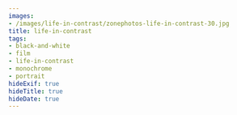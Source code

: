 ```yaml
---
images:
- /images/life-in-contrast/zonephotos-life-in-contrast-30.jpg
title: life-in-contrast
tags:
- black-and-white
- film
- life-in-contrast
- monochrome
- portrait
hideExif: true
hideTitle: true
hideDate: true
---
```

